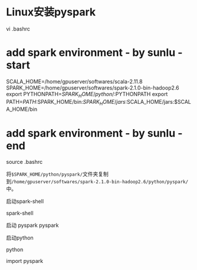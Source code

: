# Linux安装pyspark


vi .bashrc


# add spark environment - by sunlu - start
SCALA_HOME=/home/gpuserver/softwares/scala-2.11.8
SPARK_HOME=/home/gpuserver/softwares/spark-2.1.0-bin-hadoop2.6
export PYTHONPATH=$SPARK_HOME/python/:$PYTHONPATH
export PATH=$PATH:$SPARK_HOME/bin:$SPARK_HOME/jars:$SCALA_HOME/jars:$SCALA_HOME/bin
# add spark environment - by sunlu - end

source .bashrc

将`$SPARK_HOME/python/pyspark/`文件夹复制到`/home/gpuserver/softwares/spark-2.1.0-bin-hadoop2.6/python/pyspark/`中。


启动spark-shell

spark-shell 

启动 pyspark 
pyspark

启动python

python

import pyspark